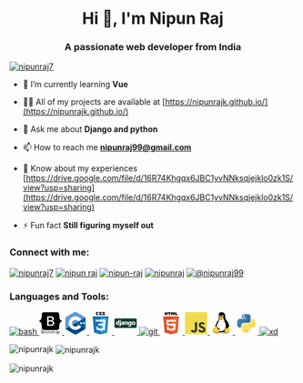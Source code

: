 <h1 align="center">Hi 👋, I'm Nipun Raj</h1>
<h3 align="center">A passionate web developer from India</h3>


<p align="left"> <a href="https://twitter.com/nipunraj7" target="blank"><img src="https://img.shields.io/twitter/follow/nipunraj7?logo=twitter&style=for-the-badge" alt="nipunraj7" /></a> </p>

- 🌱 I’m currently learning **Vue**

- 👨‍💻 All of my projects are available at [https://nipunrajk.github.io/](https://nipunrajk.github.io/)

- 💬 Ask me about **Django and python**

- 📫 How to reach me **nipunraj99@gmail.com**

- 📄 Know about my experiences [https://drive.google.com/file/d/16R74Khgqx6JBC1yvNNksqjejklo0zk1S/view?usp=sharing](https://drive.google.com/file/d/16R74Khgqx6JBC1yvNNksqjejklo0zk1S/view?usp=sharing)

- ⚡ Fun fact **Still figuring myself out**

<h3 align="left">Connect with me:</h3>
<p align="left">
<a href="https://twitter.com/nipunraj7" target="blank"><img align="center" src="https://raw.githubusercontent.com/rahuldkjain/github-profile-readme-generator/master/src/images/icons/Social/twitter.svg" alt="nipunraj7" height="30" width="40" /></a>
<a href="https://linkedin.com/in/nipun raj" target="blank"><img align="center" src="https://raw.githubusercontent.com/rahuldkjain/github-profile-readme-generator/master/src/images/icons/Social/linked-in-alt.svg" alt="nipun raj" height="30" width="40" /></a>
<a href="https://stackoverflow.com/users/nipun-raj" target="blank"><img align="center" src="https://raw.githubusercontent.com/rahuldkjain/github-profile-readme-generator/master/src/images/icons/Social/stack-overflow.svg" alt="nipun-raj" height="30" width="40" /></a>
<a href="https://instagram.com/nipunraj" target="blank"><img align="center" src="https://raw.githubusercontent.com/rahuldkjain/github-profile-readme-generator/master/src/images/icons/Social/instagram.svg" alt="nipunraj" height="30" width="40" /></a>
<a href="https://medium.com/@nipunraj99" target="blank"><img align="center" src="https://raw.githubusercontent.com/rahuldkjain/github-profile-readme-generator/master/src/images/icons/Social/medium.svg" alt="@nipunraj99" height="30" width="40" /></a>
</p>

<h3 align="left">Languages and Tools:</h3>
<p align="left"> <a href="https://www.gnu.org/software/bash/" target="_blank" rel="noreferrer"> <img src="https://www.vectorlogo.zone/logos/gnu_bash/gnu_bash-icon.svg" alt="bash" width="40" height="40"/> </a> <a href="https://getbootstrap.com" target="_blank" rel="noreferrer"> <img src="https://raw.githubusercontent.com/devicons/devicon/master/icons/bootstrap/bootstrap-plain-wordmark.svg" alt="bootstrap" width="40" height="40"/> </a> <a href="https://www.w3schools.com/cpp/" target="_blank" rel="noreferrer"> <img src="https://raw.githubusercontent.com/devicons/devicon/master/icons/cplusplus/cplusplus-original.svg" alt="cplusplus" width="40" height="40"/> </a> <a href="https://www.w3schools.com/css/" target="_blank" rel="noreferrer"> <img src="https://raw.githubusercontent.com/devicons/devicon/master/icons/css3/css3-original-wordmark.svg" alt="css3" width="40" height="40"/> </a> <a href="https://www.djangoproject.com/" target="_blank" rel="noreferrer"> <img src="https://raw.githubusercontent.com/devicons/devicon/master/icons/django/django-original.svg" alt="django" width="40" height="40"/> </a> <a href="https://git-scm.com/" target="_blank" rel="noreferrer"> <img src="https://www.vectorlogo.zone/logos/git-scm/git-scm-icon.svg" alt="git" width="40" height="40"/> </a> <a href="https://www.w3.org/html/" target="_blank" rel="noreferrer"> <img src="https://raw.githubusercontent.com/devicons/devicon/master/icons/html5/html5-original-wordmark.svg" alt="html5" width="40" height="40"/> </a> <a href="https://developer.mozilla.org/en-US/docs/Web/JavaScript" target="_blank" rel="noreferrer"> <img src="https://raw.githubusercontent.com/devicons/devicon/master/icons/javascript/javascript-original.svg" alt="javascript" width="40" height="40"/> </a> <a href="https://www.linux.org/" target="_blank" rel="noreferrer"> <img src="https://raw.githubusercontent.com/devicons/devicon/master/icons/linux/linux-original.svg" alt="linux" width="40" height="40"/> </a> <a href="https://www.python.org" target="_blank" rel="noreferrer"> <img src="https://raw.githubusercontent.com/devicons/devicon/master/icons/python/python-original.svg" alt="python" width="40" height="40"/> </a> <a href="https://www.adobe.com/products/xd.html" target="_blank" rel="noreferrer"> <img src="https://cdn.worldvectorlogo.com/logos/adobe-xd.svg" alt="xd" width="40" height="40"/> </a> </p>

<p><img align="left" src="https://github-readme-stats.vercel.app/api/top-langs?username=nipunrajk&show_icons=true&locale=en&layout=compact" alt="nipunrajk" /></p>

<p>&nbsp;<img align="center" src="https://github-readme-stats.vercel.app/api?username=nipunrajk&show_icons=true&locale=en" alt="nipunrajk" /></p>

<p><img align="center" src="https://github-readme-streak-stats.herokuapp.com/?user=nipunrajk&" alt="nipunrajk" /></p>

